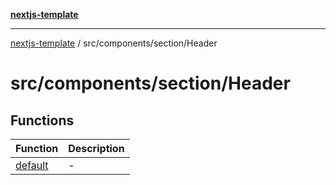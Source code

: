 [**nextjs-template**](../../../../README.md)

---

[nextjs-template](../../../../README.md) / src/components/section/Header

# src/components/section/Header

## Functions

| Function                        | Description |
| ------------------------------- | ----------- |
| [default](functions/default.md) | -           |
